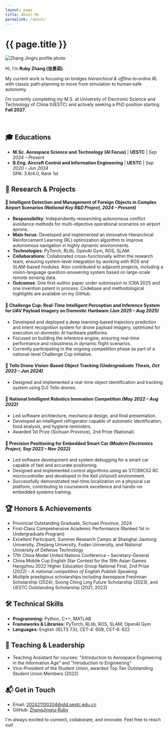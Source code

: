 ```yaml
---
layout: page
title: About Me
permalink: /about/
---
```


<div class="page-title-box">
  <div class="row">
    <div class="col col-10 push-2 col-11 push-t-1 col-m-12 push-m-0">
      <h1 class="page-title">{{ page.title }}</h1>
    </div>
  </div>
</div>

<div class="about-wrapper">
  <div class="about-image">
    <img src="{{ site.baseurl }}/images/02.jpg" alt="Zhang Jingru profile photo" />
  </div>

  <div class="about-intro">
    <p>Hi, I’m <strong>Ruby Zhang (张景茹)</strong>.</p>
    <p>My current work is focusing on bridges <em>hierarchical & offline‑to‑online RL</em> with classic path‑planning to move from simulation to human‑safe autonomy.</p>
    <p>I’m currently completing my M.S. at University of Electronic Science and Technology of China (UESTC) and actively seeking a PhD position starting <strong>Fall 2027</strong>.</p>
  </div>
</div>

<div style="margin-top: 4rem;"></div>

## 🎓 Educations

- **M.Sc. Aerospace Science and Technology (AI Focus)** | **UESTC** | *Sep 2024 – Present*  
- **B.Eng. Aircraft Control and Information Engineering** | **UESTC** | *Sep 2020 – Jun 2024*  
  GPA: 3.8/4.0, Rank 1st

## 🚀 Research & Projects

#### 🛫 Intelligent Detection and Management of Foreign Objects in Complex Airport Scenarios *(National Key R&D Project, 2024 – Present)*

- **Responsibility**: Independently researching autonomous conflict avoidance methods for multi-objective operational scenarios on airport aprons.
- **Main focus**: Developed and implemented an innovative Hierarchical Reinforcement Learning (RL) optimization algorithm to improve autonomous navigation in highly dynamic environments.
- **Technologies**: PyTorch, RLlib, OpenAI Gym, ROS, SLAM.
- **Collaborations**: Collaborated cross-functionally within the research team, ensuring system-level integration by working with ROS and SLAM-based modules. Also contributed to adjacent projects, including a vision-language question-answering system based on large-scale remote sensing data.
- **Outcomes**: One first-author paper under submission to ICRA 2025 and one invention patent in process. Codebase and methodological highlights are available on my GitHub.

#### 🧠 Challenge Cup: Real-Time Intelligent Perception and Inference System for UAV Payload Imagery on Domestic Hardware *(Jun 2025 – Aug 2025)*

- Developed and deployed a deep learning-based trajectory prediction and intent recognition system for drone payload imagery, optimized for execution on domestic AI hardware platforms.
- Focused on building the inference engine, ensuring real-time performance and robustness in dynamic flight scenarios.
- Currently participating in the ongoing competition phase as part of a national-level Challenge Cup initiative.

#### 🤖 Tello Drone Vision-Based Object Tracking *(Undergraduate Thesis, Oct 2023 – Jun 2024)*

- Designed and implemented a real-time object identification and tracking system using DJI Tello drones.

#### 📡 National Intelligent Robotics Innovation Competition *(May 2022 – Aug 2022)*

- Led software architecture, mechanical design, and final presentation.
- Developed an intelligent refrigerator capable of automatic identification, food analysis, and hygiene reminders.
- Awarded 1st Prize (Sichuan Province), 2nd Prize (National).

#### 🚗 Precision Positioning for Embedded Smart Car *(Modern Electronics Project, Sep 2022 – Nov 2022)*

- Led software development and system debugging for a smart car capable of fast and accurate positioning.
- Designed and implemented control algorithms using an STC89C52 RC microcontroller and developed in the Keil uVision5 environment.
- Successfully demonstrated real-time localization on a physical car platform, contributing to coursework excellence and hands-on embedded systems training.

## 🏆 Honors & Achievements

- Provincial Outstanding Graduate, Sichuan Province, 2024
- First-Class Comprehensive Academic Performance (Ranked 1st in Undergraduate Program)
- Excellent Participant, Summer Research Camps at Shanghai Jiaotong University, Zhejiang University, Fudan University, and National University of Defense Technology
- 17th China Model United Nations Conference – Secretary-General
- China Mobile Cup English Star Contest for the 19th Asian Games Hangzhou 2022 Higher Education Group National Final, 2nd Prize (2022) - *A national competition of English Publish Speaking*
- Multiple prestigious scholarships including Aerospace Freshman Scholarship (2024), Soong Ching Ling Future Scholarship (2023), and UESTC Outstanding Scholarship (2021, 2022)

## 🛠 Technical Skills

- **Programming:** Python, C++, MATLAB
- **Frameworks & Libraries:** PyTorch, RLlib, ROS, SLAM, OpenAI Gym
- **Languages:** English (IELTS 7.5), CET-4: 609, CET-6: 622

## 🌟 Teaching & Leadership

- Teaching Assistant for courses: "Introduction to Aerospace Engineering in the Information Age" and "Introduction to Engineering"
- Vice-President of the Student Union, awarded Top Ten Outstanding Student Union Members (2022)

## 📬 Get in Touch

- Email: [202421100204@std.uestc.edu.cn](mailto:202421100204@std.uestc.edu.cn)
- GitHub: [ZhangJingru-Ruby](https://github.com/ZhangJingru-Ruby)

I'm always excited to connect, collaborate, and innovate. Feel free to reach out!
